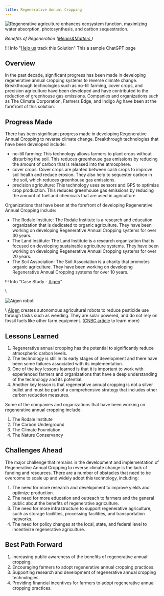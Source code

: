 ```yaml
---
title: Regenerative Annual Cropping
---
```

![Regenerative agriculture enhances ecosystem function, maximizing water absorption, photosynthesis, and carbon sequestration.](/img/regenerative-annual-cropping.jpg)

*Benefits of Regeneration ([Means&Matters ](https://meansandmatters.bankofthewest.com/article/financial-perspectives/industries/how-regenerative-agriculture-tackles-climate-change-from-the-ground-up/))*

!!! info "[Help us](../../contribute) track this Solution"
    This a sample ChatGPT page

## Overview

In the past decade, significant progress has been made in developing regenerative annual cropping systems to reverse climate change. Breakthrough technologies such as no-till farming, cover crops, and precision agriculture have been developed and have contributed to the reduction of greenhouse gas emissions. Companies and organizations such as The Climate Corporation, Farmers Edge, and Indigo Ag have been at the forefront of this solution.

## Progress Made

There has been significant progress made in developing Regenerative Annual Cropping to reverse climate change. Breakthrough technologies that have been developed include:

* no-till farming: This technology allows farmers to plant crops without disturbing the soil. This reduces greenhouse gas emissions by reducing the amount of carbon that is released into the atmosphere.
* cover crops: Cover crops are planted between cash crops to improve soil health and reduce erosion. They also help to sequester carbon in the soil, which reduces greenhouse gas emissions.
* precision agriculture: This technology uses sensors and GPS to optimize crop production. This reduces greenhouse gas emissions by reducing the amount of fuel and chemicals that are used in agriculture.

Organizations that have been at the forefront of developing Regenerative Annual Cropping include:

* The Rodale Institute: The Rodale Institute is a research and education organization that is dedicated to organic agriculture. They have been working on developing Regenerative Annual Cropping systems for over 30 years.
* The Land Institute: The Land Institute is a research organization that is focused on developing sustainable agriculture systems. They have been working on developing Regenerative Annual Cropping systems for over 20 years.
* The Soil Association: The Soil Association is a charity that promotes organic agriculture. They have been working on developing Regenerative Annual Cropping systems for over 10 years.

!!! Info "Case Study - [Aigen](https://aigen.io)"

\    

![Aigen robot](/img/aigen-robotics.png "Aigen robot")

\    [Aigen](https://aigen.io) creates autonomous agricultural robots to reduce pesticide use through tasks such as weeding. They are solar powered, and do not rely on fossil fuels like other farm equipment. ([CNBC article](https://www.cnbc.com/2023/06/30/ex-tesla-engineer-builds-aigen-robots-to-get-weeds-without-pesticides.html) to learn more)

## Lessons Learned

1. Regenerative annual cropping has the potential to significantly reduce atmospheric carbon levels.
2. The technology is still in its early stages of development and there have been some failures associated with its implementation.
3. One of the key lessons learned is that it is important to work with experienced farmers and organizations that have a deep understanding of the technology and its potential.
4. Another key lesson is that regenerative annual cropping is not a silver bullet and must be part of a comprehensive strategy that includes other carbon reduction measures.

Some of the companies and organizations that have been working on regenerative annual cropping include:

1. The Rodale Institute
2. The Carbon Underground
3. The Climate Foundation
4. The Nature Conservancy

## Challenges Ahead

The major challenge that remains in the development and implementation of Regenerative Annual Cropping to reverse climate change is the lack of funding and resources. There are a number of obstacles that need to be overcome to scale up and widely adopt this technology, including:

1. The need for more research and development to improve yields and optimize production.
2. The need for more education and outreach to farmers and the general public about the benefits of regenerative agriculture.
3. The need for more infrastructure to support regenerative agriculture, such as storage facilities, processing facilities, and transportation networks.
4. The need for policy changes at the local, state, and federal level to incentivize regenerative agriculture.

## Best Path Forward

1. Increasing public awareness of the benefits of regenerative annual cropping.
2. Encouraging farmers to adopt regenerative annual cropping practices.
3. Supporting research and development of regenerative annual cropping technologies.
4. Providing financial incentives for farmers to adopt regenerative annual cropping practices.